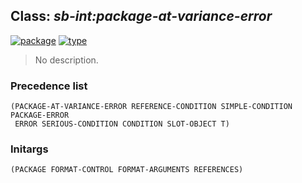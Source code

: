 ## Class: ***sb-int:package-at-variance-error***
[![package](https://img.shields.io/badge/Package-SB--INT-5f9ea0.svg?style=social&colorA=999999)](../) [![type](https://img.shields.io/badge/Type-Class-5f9ea0.svg?style=social&colorA=999999)](../#class) 

> No description.

### Precedence list
```
(PACKAGE-AT-VARIANCE-ERROR REFERENCE-CONDITION SIMPLE-CONDITION PACKAGE-ERROR
 ERROR SERIOUS-CONDITION CONDITION SLOT-OBJECT T)
```
### Initargs
```
(PACKAGE FORMAT-CONTROL FORMAT-ARGUMENTS REFERENCES)
```
